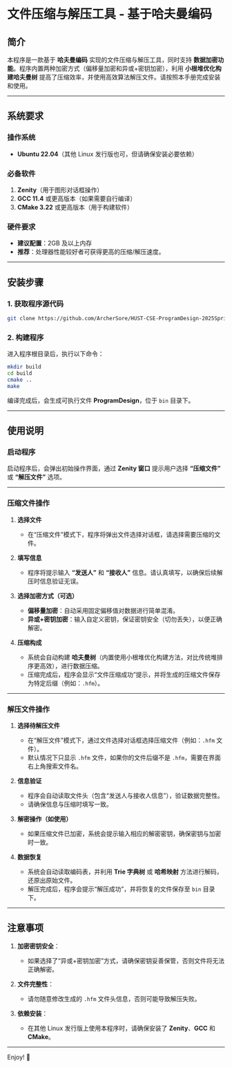 # 文件压缩与解压工具 - 基于哈夫曼编码

## 简介

本程序是一款基于 **哈夫曼编码** 实现的文件压缩与解压工具，同时支持 **数据加密功能**。程序内置两种加密方式（偏移量加密和异或+密钥加密），利用 **小根堆优化构建哈夫曼树** 提高了压缩效率，并使用高效算法解压文件。请按照本手册完成安装和使用。

---

## 系统要求

### 操作系统

- **Ubuntu 22.04**（其他 Linux 发行版也可，但请确保安装必要依赖）

### 必备软件

1. **Zenity**（用于图形对话框操作）
2. **GCC 11.4** 或更高版本（如果需要自行编译）
3. **CMake 3.22** 或更高版本（用于构建软件）

### 硬件要求

- **建议配置**：2GB 及以上内存  
- **推荐**：处理器性能较好者可获得更高的压缩/解压速度。

---

## 安装步骤

### 1. 获取程序源代码

```bash
git clone https://github.com/ArcherSore/HUST-CSE-ProgramDesign-2025Spring.git
```

### 2. 构建程序

进入程序根目录后，执行以下命令：

```bash
mkdir build
cd build
cmake ..
make
```

编译完成后，会生成可执行文件 **ProgramDesign**，位于 `bin` 目录下。

---

## 使用说明

### **启动程序**

启动程序后，会弹出初始操作界面，通过 **Zenity 窗口** 提示用户选择 **“压缩文件”** 或 **“解压文件”** 选项。

---

### **压缩文件操作**

1. **选择文件**  
   - 在“压缩文件”模式下，程序将弹出文件选择对话框，请选择需要压缩的文件。

2. **填写信息**  
   - 程序将提示输入 **“发送人”** 和 **“接收人”** 信息。请认真填写，以确保后续解压时信息验证无误。

3. **选择加密方式（可选）**  
   - **偏移量加密**：自动采用固定偏移值对数据进行简单混淆。  
   - **异或+密钥加密**：输入自定义密钥，保证密钥安全（切勿丢失），以便正确解密。

4. **压缩构成**  
   - 系统会自动构建 **哈夫曼树**（内置使用小根堆优化构建方法，对比传统堆排序更高效），进行数据压缩。
   - 压缩完成后，程序会显示“文件压缩成功”提示，并将生成的压缩文件保存为特定后缀（例如：`.hfm`）。

---

### **解压文件操作**

1. **选择待解压文件**  
   - 在“解压文件”模式下，通过文件选择对话框选择压缩文件（例如：`.hfm` 文件）。  
   - 默认情况下只显示 `.hfm` 文件，如果你的文件后缀不是 `.hfm`，需要在界面右上角搜索文件名。

2. **信息验证**  
   - 程序会自动读取文件头（包含“发送人与接收人信息”），验证数据完整性。
   - 请确保信息与压缩时填写一致。

3. **解密操作（如使用）**  
   - 如果压缩文件已加密，系统会提示输入相应的解密密钥，确保密钥与加密时一致。

4. **数据恢复**  
   - 系统会自动读取编码表，并利用 **Trie 字典树** 或 **哈希映射** 方法进行解码，还原出原始文件。
   - 解压完成后，程序会提示“解压成功”，并将恢复的文件保存至 `bin` 目录下。

---

## 注意事项

1. **加密密钥安全**：  
   - 如果选择了“异或+密钥加密”方式，请确保密钥妥善保管，否则文件将无法正确解密。

2. **文件完整性**：  
   - 请勿随意修改生成的 `.hfm` 文件头信息，否则可能导致解压失败。

3. **依赖安装**：  
   - 在其他 Linux 发行版上使用本程序时，请确保安装了 **Zenity**、**GCC** 和 **CMake**。

---

Enjoy! 🎉
